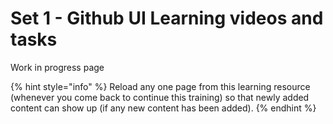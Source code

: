# Set 1 - Github UI Learning videos and tasks

Work in progress page

{% hint style="info" %} Reload any one page from this learning resource (whenever you come back to continue this training) so that newly added content can show up (if any new content has been added). {% endhint %}

